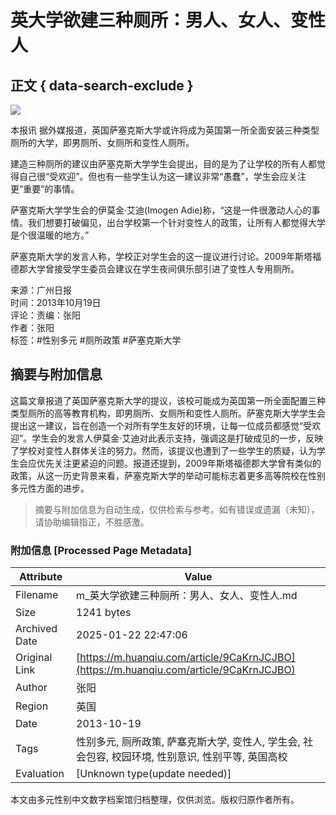 # 英大学欲建三种厕所：男人、女人、变性人

## 正文 { data-search-exclude }


![](https://himg2.huanqiucdn.cn/attachment2010/2013/1019/20131019083013219.jpg?imageView2/2/w/750)

本报讯 据外媒报道，英国萨塞克斯大学或许将成为英国第一所全面安装三种类型厕所的大学，即男厕所、女厕所和变性人厕所。

建造三种厕所的建议由萨塞克斯大学学生会提出，目的是为了让学校的所有人都觉得自己很“受欢迎”。但也有一些学生认为这一建议非常“愚蠢”，学生会应关注更“重要”的事情。

萨塞克斯大学学生会的伊莫金·艾迪(Imogen Adie)称，“这是一件很激动人心的事情。我们想要打破偏见，出台学校第一个针对变性人的政策，让所有人都觉得大学是个很温暖的地方。”

萨塞克斯大学的发言人称，学校正对学生会的这一提议进行讨论。2009年斯塔福德郡大学曾接受学生委员会建议在学生夜间俱乐部引进了变性人专用厕所。

来源：广州日报  
时间：2013年10月19日  
评论：责编：张阳  
作者：张阳  
标签：#性别多元 #厕所政策 #萨塞克斯大学
<!-- tcd_original_link https://m.huanqiu.com/article/9CaKrnJCJBO -->


## 摘要与附加信息

<!-- tcd_abstract -->
这篇文章报道了英国萨塞克斯大学的提议，该校可能成为英国第一所全面配置三种类型厕所的高等教育机构，即男厕所、女厕所和变性人厕所。萨塞克斯大学学生会提出这一建议，旨在创造一个对所有学生友好的环境，让每一位成员都感觉“受欢迎”。学生会的发言人伊莫金·艾迪对此表示支持，强调这是打破成见的一步，反映了学校对变性人群体关注的努力。然而，该提议也遭到了一些学生的质疑，认为学生会应优先关注更紧迫的问题。报道还提到，2009年斯塔福德郡大学曾有类似的政策，从这一历史背景来看，萨塞克斯大学的举动可能标志着更多高等院校在性别多元性方面的进步。
<!-- tcd_abstract_end -->

> 摘要与附加信息为自动生成，仅供检索与参考。如有错误或遗漏（未知），请协助编辑指正，不胜感激。

### 附加信息 [Processed Page Metadata]

| Attribute       | Value                                  |
|-----------------|----------------------------------------|
| Filename        | m_英大学欲建三种厕所：男人、女人、变性人.md                             |
| Size            | 1241 bytes                           |
| Archived Date   | 2025-01-22 22:47:06                             |
| Original Link   | [https://m.huanqiu.com/article/9CaKrnJCJBO](https://m.huanqiu.com/article/9CaKrnJCJBO)                       |
| Author          | 张阳                               |
| Region          | 英国                               |
| Date            | 2013-10-19                                 |
| Tags            | 性别多元, 厕所政策, 萨塞克斯大学, 变性人, 学生会, 社会包容, 校园环境, 性别意识, 性别平等, 英国高校                                 |
| Evaluation            | [Unknown type(update needed)]                                 |
<!-- tcd_table_end -->

本文由多元性别中文数字档案馆归档整理，仅供浏览。版权归原作者所有。
